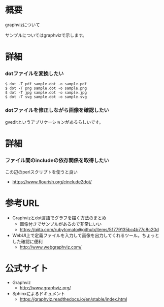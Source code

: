 # 概要
graphvizについて

サンプルについてはgraphvizで示します。

# 詳細

### dotファイルを変換したい
```
$ dot -T pdf sample.dot -o sample.pdf 
$ dot -T png sample.dot -o sample.png
$ dot -T jpg sample.dot -o sample.jpg
$ dot -T svg sample.dot -o sample.svg
```

### dotファイルを修正しながら画像を確認したい
gveditというアプリケーションがあるらしいです。


# 詳細

### ファイル間のincludeの依存関係を取得したい
この辺のperlスクリプトを使うと良い
- https://www.flourish.org/cinclude2dot/

# 参考URL
- Graphvizとdot言語でグラフを描く方法のまとめ
  - 画像付きでサンプルがあるので非常にいい
  - https://qiita.com/rubytomato@github/items/51779135bc4b77c8c20d
- WebUI上で定義ファイルを入力して画像を出力してくれるツール。ちょっとした確認に便利
  - http://www.webgraphviz.com/

# 公式サイト
- Graphviz
  - http://www.graphviz.org/
- Sphinxによるドキュメント
  - https://graphviz.readthedocs.io/en/stable/index.html
